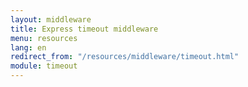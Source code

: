 ```yaml
---
layout: middleware
title: Express timeout middleware
menu: resources
lang: en
redirect_from: "/resources/middleware/timeout.html"
module: timeout
---
```

